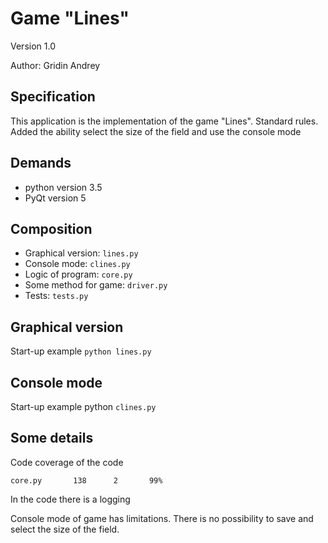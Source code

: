 # Game "Lines"

Version 1.0

Author: Gridin Andrey

## Specification

This application is the implementation of the game "Lines". Standard rules. Added the ability select the size of the field and use the console mode

## Demands

- python version 3.5
- PyQt  version 5

## Composition

- Graphical version: `lines.py`
- Console mode: `clines.py`
- Logic of program: `core.py`
- Some method for game: `driver.py`
- Tests: `tests.py`


## Graphical version

Start-up example `python lines.py`

## Console mode

Start-up example python `clines.py`

## Some details

Code coverage of the code

`core.py       138      2       99%`

In the code there is a logging

Console mode of game has limitations. There is no possibility to save and select the size of the field.

